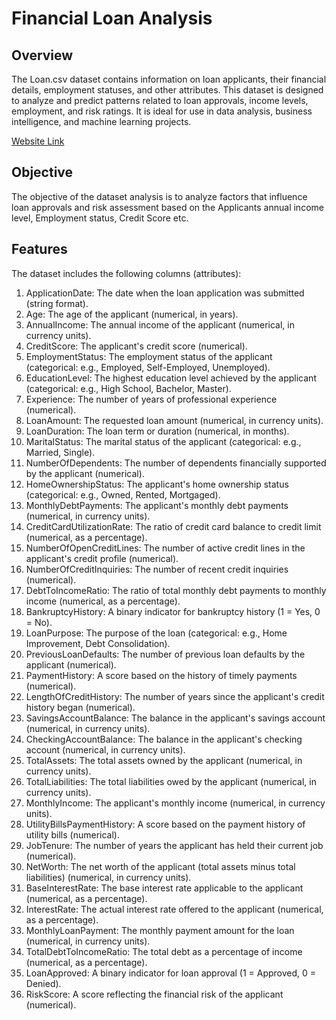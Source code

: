 # Financial Loan Analysis

## Overview

The Loan.csv dataset contains information on loan applicants, their financial details, employment statuses, and other attributes. This dataset is designed to analyze and predict patterns related to loan approvals, income levels, employment, and risk ratings. It is ideal for use in data analysis, business intelligence, and machine learning projects.

[Website Link](https://github.com/sreehari71198/financial-analysis/blob/main/python_project%20(1).html)

## Objective

The objective of the dataset analysis is to analyze factors that influence loan approvals and risk assessment based on the Applicants annual income level, Employment status, Credit Score etc.

## Features
The dataset includes the following columns (attributes):

1. ApplicationDate: The date when the loan application was submitted (string format).
2. Age: The age of the applicant (numerical, in years).
3. AnnualIncome: The annual income of the applicant (numerical, in currency units).
4. CreditScore: The applicant's credit score (numerical).
5. EmploymentStatus: The employment status of the applicant (categorical: e.g., Employed, Self-Employed, Unemployed).
6. EducationLevel: The highest education level achieved by the applicant (categorical: e.g., High School, Bachelor, Master).
7. Experience: The number of years of professional experience (numerical).
8. LoanAmount: The requested loan amount (numerical, in currency units).
9. LoanDuration: The loan term or duration (numerical, in months).
10. MaritalStatus: The marital status of the applicant (categorical: e.g., Married, Single).
11. NumberOfDependents: The number of dependents financially supported by the applicant (numerical).
12. HomeOwnershipStatus: The applicant's home ownership status (categorical: e.g., Owned, Rented, Mortgaged).
13. MonthlyDebtPayments: The applicant's monthly debt payments (numerical, in currency units).
14. CreditCardUtilizationRate: The ratio of credit card balance to credit limit (numerical, as a percentage).
15. NumberOfOpenCreditLines: The number of active credit lines in the applicant's credit profile (numerical).
16. NumberOfCreditInquiries: The number of recent credit inquiries (numerical).
17. DebtToIncomeRatio: The ratio of total monthly debt payments to monthly income (numerical, as a percentage).
18. BankruptcyHistory: A binary indicator for bankruptcy history (1 = Yes, 0 = No).
19. LoanPurpose: The purpose of the loan (categorical: e.g., Home Improvement, Debt Consolidation).
20. PreviousLoanDefaults: The number of previous loan defaults by the applicant (numerical).
21. PaymentHistory: A score based on the history of timely payments (numerical).
22. LengthOfCreditHistory: The number of years since the applicant's credit history began (numerical).
23. SavingsAccountBalance: The balance in the applicant's savings account (numerical, in currency units).
24. CheckingAccountBalance: The balance in the applicant's checking account (numerical, in currency units).
25. TotalAssets: The total assets owned by the applicant (numerical, in currency units).
26. TotalLiabilities: The total liabilities owed by the applicant (numerical, in currency units).
27. MonthlyIncome: The applicant's monthly income (numerical, in currency units).
28. UtilityBillsPaymentHistory: A score based on the payment history of utility bills (numerical).
29. JobTenure: The number of years the applicant has held their current job (numerical).
30. NetWorth: The net worth of the applicant (total assets minus total liabilities) (numerical, in currency units).
31. BaseInterestRate: The base interest rate applicable to the applicant (numerical, as a percentage).
32. InterestRate: The actual interest rate offered to the applicant (numerical, as a percentage).
33. MonthlyLoanPayment: The monthly payment amount for the loan (numerical, in currency units).
34. TotalDebtToIncomeRatio: The total debt as a percentage of income (numerical, as a percentage).
35. LoanApproved: A binary indicator for loan approval (1 = Approved, 0 = Denied).
36. RiskScore: A score reflecting the financial risk of the applicant (numerical).
